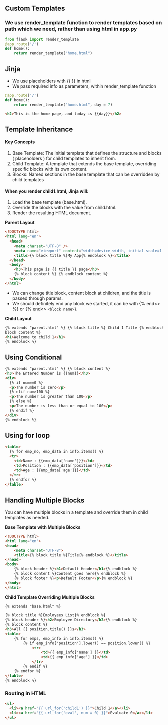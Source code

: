 ## Custom Templates

### We use render_template function to render templates based on path which we need, rather than using html in app.py

```python
from flask import render_template
@app.route('/')
def home():
    return render_template("home.html")
```

## Jinja

- We use placeholders with {{ }} in html
- We pass required info as parameters, within render_template function

```python
@app.route('/')
def home():
    return render_template("home.html", day = 7)
```

```html
<h2>This is the home page, and today is {{day}}</h2>
```

## Template Inheritance

#### Key Concepts

1. Base Template: The initial template that defines the structure and blocks ( placeholders ) for child templates to inherit from.
2. Child Template: A template that extends the base template, overriding specific blocks with its own content.
3. Blocks: Named sections in the base template that can be overridden by child templates

#### When you render child1.html, Jinja will:

1. Load the base template (base.html).
2. Override the blocks with the value from child.html.
3. Render the resulting HTML document.

**Parent Layout**

```html
<!DOCTYPE html>
<html lang="en">
  <head>
    <meta charset="UTF-8" />
    <meta name="viewport" content="width=device-width, initial-scale=1.0" />
    <title>{% block title %}My App{% endblock %}</title>
  </head>
  <body>
    <h3>This page is {{ title }} page</h3>
    {% block content %} {% endblock content %}
  </body>
</html>
```

- We can change title block, content block at children, and the title is passed through params.
- We should definitely end any block we started, it can be with {% end<> %} or {% end<> `<block name>`}.

**Child Layout**

```html
{% extends "parent.html" %} {% block title %} Child 1 Title {% endblock %} {%
block content %}
<h1>Welcome to child 1</h1>
{% endblock %}
```

## Using Conditional

```html
{% extends "parent.html" %} {% block content %}
<h3>The Entered Number is {{num}}</h3>
<div>
  {% if num==0 %}
  <p>The number is zero</p>
  {% elif num>100 %}
  <p>The number is greater than 100</p>
  {% else %}
  <p>The number is less than or equal to 100</p>
  {% endif %}
</div>
{% endblock %}
```

## Using for loop

```html
<table>
  {% for emp_no, emp_data in info.items() %}
  <tr>
    <td>Name : {{emp_data['name']}}</td>
    <td>Position : {{emp_data['position']}}</td>
    <td>Age : {{emp_data['age']}}</td>
  </tr>
  {% endfor %}
</table>
```


## Handling Multiple Blocks

You can have multiple blocks in a template and override them in child templates as needed.

**Base Template with Multiple Blocks**

```html
<!DOCTYPE html>
<html lang="en">
<head>
    <meta charset="UTF-8">
    <title>{% block title %}Title{% endblock %}</title>
</head>
<body>
    {% block header %}<h1>Default Header</h1>{% endblock %}
    {% block content %}Content goes here{% endblock %}
    {% block footer %}<p>Default Footer</p>{% endblock %}
</body>
</html>
```

**Child Template Overriding Multiple Blocks**

```html
{% extends "base.html" %}

{% block title %}Employees List{% endblock %}
{% block header %}<h2>Employee Directory</h2>{% endblock %}
{% block content %}
<h3>All {{ position.title() }}s</h3>
<table>
    {% for emps, emp_info in info.items() %}
        {% if emp_info['position'].lower() == position.lower() %}
            <tr>
                <td>{{ emp_info['name'] }}</td>
                <td>{{ emp_info['age'] }}</td>
            </tr>
        {% endif %}
    {% endfor %}
</table>
{% endblock %}
```


### Routing in HTML

```html
<ul>
  <li><a href="{{ url_for('child1') }}">Child 1</a></li>
  <li><a href="{{ url_for('eval', num = 0) }}">Evaluate 0</a></li>
</ul>
```
